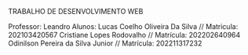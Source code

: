 TRABALHO DE DESENVOLVIMENTO WEB

Professor: Leandro
Alunos: 
Lucas Coelho Oliveira Da Silva // Matricula: 202103420567
Cristiane Lopes Rodovalho // Matrícula: 202202640964
Odinilson Pereira da Silva Junior // Matrícula: 202211317232
